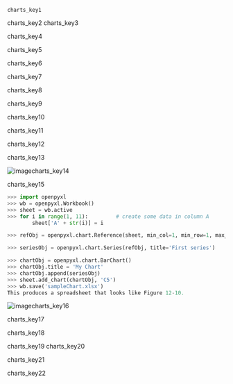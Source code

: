 ```ngMeta
charts_key1
```

charts_key2
charts_key3


charts_key4


charts_key5


charts_key6


charts_key7


charts_key8


charts_key9


charts_key10


charts_key11


charts_key12


charts_key13


![image](assets/000047.jpg)charts_key14


charts_key15


```python
>>> import openpyxl
>>> wb = openpyxl.Workbook()
>>> sheet = wb.active
>>> for i in range(1, 11):         # create some data in column A
        sheet['A' + str(i)] = i

>>> refObj = openpyxl.chart.Reference(sheet, min_col=1, min_row=1, max_col=1, max_row=10)

>>> seriesObj = openpyxl.chart.Series(refObj, title='First series')

>>> chartObj = openpyxl.chart.BarChart()
>>> chartObj.title = 'My Chart'
>>> chartObj.append(seriesObj)
>>> sheet.add_chart(chartObj, 'C5')
>>> wb.save('sampleChart.xlsx')
This produces a spreadsheet that looks like Figure 12-10.
```
![image](assets/000028.jpg)charts_key16


charts_key17


charts_key18


charts_key19
charts_key20


charts_key21


charts_key22
